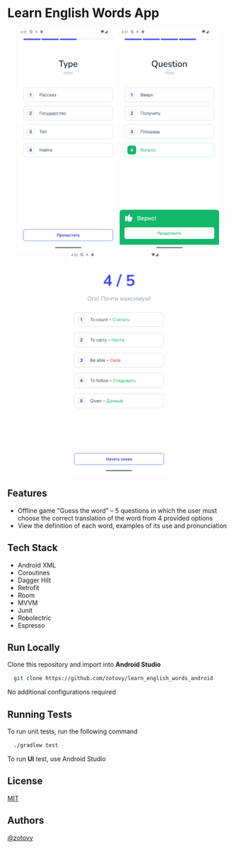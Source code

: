 # Learn English Words App

<p align="center">
    <img src=".github/images/game_1.png" width="225" height="500">
    <img src=".github/images/game_2.png" width="225" height="500">
    <img src=".github/images/game_result.png" width="225" height="500">
</p>


## Features

- Offline game "Guess the word" – 5 questions in which the user must choose the correct translation of the word from 4 provided options
- View the definition of each word, examples of its use and pronunciation


## Tech Stack

- Android XML
- Coroutines
- Dagger Hilt
- Retrofit
- Room
- MVVM
- Junit
- Robolectric
- Espresso


## Run Locally

Clone this repository and import into **Android Studio**

```bash
  git clone https://github.com/zotovy/learn_english_words_android
```

No additional configurations required


## Running Tests

To run unit tests, run the following command

```bash
  ./gradlew test
```

To run **UI** test, use Android Studio


## License

[MIT](LICENSE.md)


## Authors

[@zotovy](https://www.github.com/zotovy)

